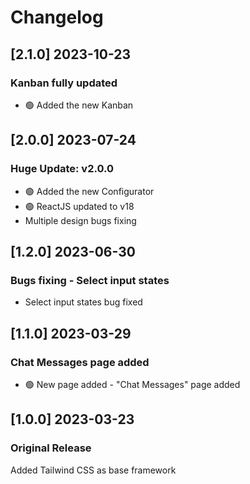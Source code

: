 # Changelog

## [2.1.0] 2023-10-23 
### Kanban fully updated
- 🟢 Added the new Kanban  

## [2.0.0] 2023-07-24
### Huge Update: v2.0.0
- 🟢 Added the new Configurator
- 🟢 ReactJS updated to v18
- Multiple design bugs fixing

## [1.2.0] 2023-06-30

### Bugs fixing - Select input states
- Select input states bug fixed


## [1.1.0] 2023-03-29

### Chat Messages page added
- 🟢 New page added - "Chat Messages" page added

## [1.0.0] 2023-03-23

### Original Release

Added Tailwind CSS as base framework
